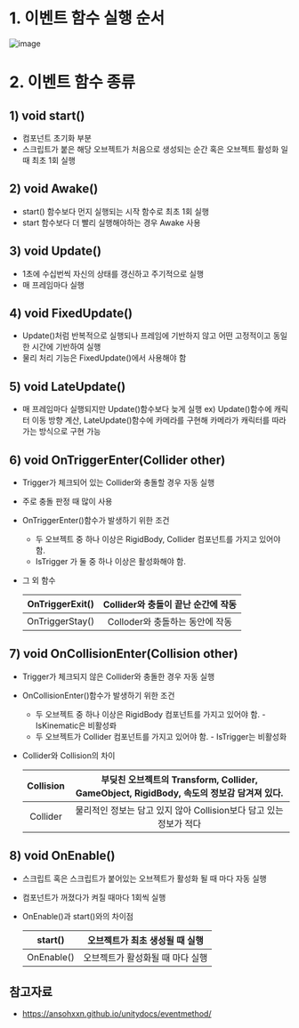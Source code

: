 # 1. 이벤트 함수 실행 순서
![image](https://angliss.cc/wp-content/uploads/2021/08/132.png)

# 2. 이벤트 함수 종류
## 1) void start()
* 컴포넌트 초기화 부분
* 스크립트가 붙은 해당 오브젝트가 처음으로 생성되는 순간 혹은 오브젝트 활성화 일 때 최초 1회 실행

## 2) void Awake()
* start() 함수보다 먼지 실행되는 시작 함수로 최초 1회 실행
* start 함수보다 더 빨리 실행해야하는 경우 Awake 사용

## 3) void Update()
* 1초에 수십번씩 자신의 상태를 갱신하고 주기적으로 실행
* 매 프레임마다 실행

## 4) void FixedUpdate()
* Update()처럼 반복적으로 실행되나 프레임에 기반하지 않고 어떤 고정적이고 동일한 시간에 기반하여 실행
* 물리 처리 기능은 FixedUpdate()에서 사용해야 함

## 5) void LateUpdate()
* 매 프레임마다 실행되지만 Update()함수보다 늦게 실행
ex) Update()함수에 캐릭터 이동 방향 계산, LateUpdate()함수에 카메라를 구현해 카메라가 캐릭터를 따라가는 방식으로 구현 가능

## 6) void OnTriggerEnter(Collider other)
* Trigger가 체크되어 있는 Collider와 충돌할 경우 자동 실행
* 주로 충돌 판정 때 많이 사용
* OnTriggerEnter()함수가 발생하기 위한 조건
    * 두 오브젝트 중 하나 이상은 RigidBody, Collider 컴포넌트를 가지고 있어야 함.
    * IsTrigger 가 둘 중 하나 이상은 활성화해야 함.
* 그 외 함수
    
    |OnTriggerExit()|Collider와 충돌이 끝난 순간에 작동|
    |:---:|:---:|
    |OnTriggerStay()|Colloder와 충돌하는 동안에 작동|

## 7) void OnCollisionEnter(Collision other)
* Trigger가 체크되지 않은 Collider와 충돌한 경우 자동 실행
* OnCollisionEnter()함수가 발생하기 위한 조건
    * 두 오브젝트 중 하나 이상은 RigidBody 컴포넌트를 가지고 있어야 함. - IsKinematic은 비활성롸
    * 두 오브젝트가 Collider 컴포넌트를 가지고 있어야 함. - IsTrigger는 비활성화
* Collider와 Collision의 차이

    |Collision|부딪친 오브젝트의 Transform, Collider, GameObject, RigidBody, 속도의 정보감 담겨져 있다.|
    |:---:|:---:|
    |Collider|물리적인 정보는 담고 있지 않아 Collision보다 담고 있는 정보가 적다|

## 8) void OnEnable()
* 스크립트 혹은 스크립트가 붙어있는 오브젝트가 활성화 될 때 마다 자동 실행
* 컴포넌트가 꺼졌다가 켜질 때마다 1회씩 실행
* OnEnable()과 start()와의 차이점

    |start()|오브젝트가 최초 생성될 때 실행|
    |:---:|:---:|
    |OnEnable()|오브젝트가 활성화될 때 마다 실행
            

## 참고자료
* <https://ansohxxn.github.io/unitydocs/eventmethod/>

